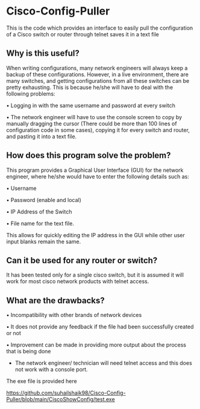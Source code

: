 # Cisco-Config-Puller
This is the code which provides an interface to easily pull the configuration of a Cisco switch or router through telnet saves it in a text file

## Why is this useful?
When writing configurations, many network engineers will always keep a backup of these configurations. However, in a live environment, there are many switches, and getting configurations from all these switches can be pretty exhausting. This is because he/she will have to deal with the following problems:

•	Logging in with the same username and password at every switch

•	The network engineer will have to use the console screen to copy by manually dragging the cursor (There could be more than 100 lines of configuration code in some cases), copying it for every switch and router, and pasting it into a text file.

## How does this program solve the problem?
This program provides a Graphical User Interface (GUI) for the network engineer, where he/she would have to enter the following details such as:

•	Username

•	Password (enable and local)

•	IP Address of the Switch

•	File name for the text file.

This allows for quickly editing the IP address in the GUI while other user input blanks remain the same.

## Can it be used for any router or switch?
It has been tested only for a single cisco switch, but it is assumed it will work for most cisco network products with telnet access.

## What are the drawbacks?
•	Incompatibility with other brands of network devices

•	It does not provide any feedback if the file had been successfully created or not

•	Improvement can be made in providing more output about the process that is being done

* The network engineer/ technician will need telnet access and this does not work with a console port.

The exe file is provided here 

https://github.com/suhailshaik98/Cisco-Config-Puller/blob/main/CiscoShowConfig/test.exe

